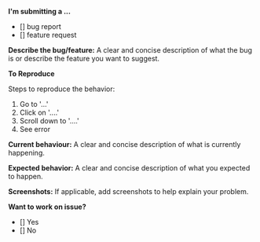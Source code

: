**I'm submitting a ...**
<!--Put an x between the [] on what you are submitting -->
- [] bug report
- [] feature request

**Describe the bug/feature:**
A clear and concise description of what the bug is or describe the feature you want to suggest.

**To Reproduce**
<!-- Optional -->
Steps to reproduce the behavior:
1. Go to '...'
2. Click on '....'
3. Scroll down to '....'
4. See error

**Current behaviour:**
A clear and concise description of what is currently happening.

**Expected behavior:**
A clear and concise description of what you expected to happen.

**Screenshots:**
If applicable, add screenshots to help explain your problem.

**Want to work on issue?**
<!--Put an x between the [] on what you are submitting -->
- [] Yes
- [] No
